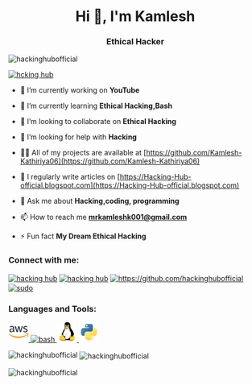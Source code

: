 <h1 align="center">Hi 👋, I'm Kamlesh</h1>
<h3 align="center">Ethical Hacker</h3>

<p align="left"> <img src="https://komarev.com/ghpvc/?username=hackinghubofficial&label=Profile%20views&color=0e75b6&style=flat" alt="hackinghubofficial" /> </p>

<p align="left"> <a href="https://twitter.com/hcking hub" target="blank"><img src="https://img.shields.io/twitter/follow/hcking hub?logo=twitter&style=for-the-badge" alt="hcking hub" /></a> </p>

- 🔭 I’m currently working on **YouTube**

- 🌱 I’m currently learning **Ethical Hacking,Bash**

- 👯 I’m looking to collaborate on **Ethical Hacking**

- 🤝 I’m looking for help with **Hacking**

- 👨‍💻 All of my projects are available at [https://github.com/Kamlesh-Kathiriya06](https://github.com/Kamlesh-Kathiriya06)

- 📝 I regularly write articles on [https://Hacking-Hub-official.blogspot.com](https://Hacking-Hub-official.blogspot.com)

- 💬 Ask me about **Hacking,coding, programming**

- 📫 How to reach me **mrkamleshk001@gmail.com**

- ⚡ Fun fact **My Dream Ethical Hacking**

<h3 align="left">Connect with me:</h3>
<p align="left">

<a href="https://fb.com/hacking hub" target="blank"><img align="center" src="https://raw.githubusercontent.com/rahuldkjain/github-profile-readme-generator/master/src/images/icons/Social/facebook.svg" alt="hacking hub" height="30" width="40" /></a>
<a href="https://instagram.com/@_mr.k_kathiriya_" target="blank"><img align="center" src="https://raw.githubusercontent.com/rahuldkjain/github-profile-readme-generator/master/src/images/icons/Social/instagram.svg" alt="hacking hub" height="30" width="40" /></a>
<a href="https://youtube.com/channel/UCJX5jk0LVjvrYukpq8TioiA" target="blank"><img align="center" src="https://raw.githubusercontent.com/rahuldkjain/github-profile-readme-generator/master/src/images/icons/Social/youtube.svg" alt="https://github.com/hackinghubofficial" height="30" width="40" /></a>
<a href="https://www.leetcode.com/sudo" target="blank"><img align="center" src="https://raw.githubusercontent.com/rahuldkjain/github-profile-readme-generator/master/src/images/icons/Social/leet-code.svg" alt="sudo" height="30" width="40" /></a>

</p>

<h3 align="left">Languages and Tools:</h3>
<p align="left"> <a href="https://aws.amazon.com" target="_blank"> <img src="https://raw.githubusercontent.com/devicons/devicon/master/icons/amazonwebservices/amazonwebservices-original-wordmark.svg" alt="aws" width="40" height="40"/> </a> <a href="https://www.gnu.org/software/bash/" target="_blank"> <img src="https://www.vectorlogo.zone/logos/gnu_bash/gnu_bash-icon.svg" alt="bash" width="40" height="40"/> </a> <a href="https://www.linux.org/" target="_blank"> <img src="https://raw.githubusercontent.com/devicons/devicon/master/icons/linux/linux-original.svg" alt="linux" width="40" height="40"/> </a> <a href="https://www.python.org" target="_blank"> <img src="https://raw.githubusercontent.com/devicons/devicon/master/icons/python/python-original.svg" alt="python" width="40" height="40"/> </a> </p>

<p><img align="left" src="https://github-readme-stats.vercel.app/api/top-langs?username=hackinghubofficial&show_icons=true&locale=en&layout=compact" alt="hackinghubofficial" /></p>

<p>&nbsp;<img align="center" src="https://github-readme-stats.vercel.app/api?username=hackinghubofficial&show_icons=true&locale=en" alt="hackinghubofficial" /></p>

<p><img align="center" src="https://github-readme-streak-stats.herokuapp.com/?user=hackinghubofficial&" alt="hackinghubofficial" /></p>
